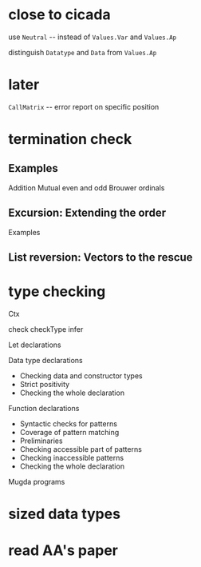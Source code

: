 # close to cicada

use `Neutral` -- instead of `Values.Var` and `Values.Ap`

distinguish `Datatype` and `Data` from `Values.Ap`

# later

`CallMatrix` -- error report on specific position

# termination check

## Examples

Addition
Mutual even and odd
Brouwer ordinals

## Excursion: Extending the order

Examples

## List reversion: Vectors to the rescue

# type checking

Ctx

check
checkType
infer

Let declarations

Data type declarations

- Checking data and constructor types
- Strict positivity
- Checking the whole declaration

Function declarations

- Syntactic checks for patterns
- Coverage of pattern matching
- Preliminaries
- Checking accessible part of patterns
- Checking inaccessible patterns
- Checking the whole declaration

Mugda programs

# sized data types

# read AA's paper
